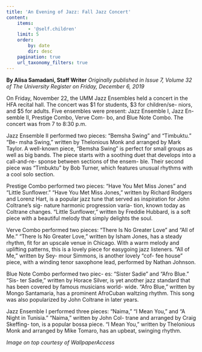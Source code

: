 ```yaml
---
title: 'An Evening of Jazz: Fall Jazz Concert'
content:
    items:
        - '@self.children'
    limit: 5
    order:
        by: date
        dir: desc
    pagination: true
    url_taxonomy_filters: true
---
```


**By Alisa Samadani, Staff Writer** _Originally published in Issue 7, Volume 32 of The University Register on Friday, December 6, 2019_

On Friday, November 22, the UMM Jazz Ensembles held a concert in the HFA recital hall. The concert was $1 for students, $3 for children/se- niors, and $5 for adults. Five ensembles were present: Jazz Ensemble I, Jazz En- semble II, Prestige Combo, Verve Com- bo, and Blue Note Combo. The concert was from 7 to 8:30 p.m.

Jazz Ensemble II performed two pieces: “Bemsha Swing” and “Timbuktu.” “Be- msha Swing,” written by Thelonious Monk and arranged by Mark Taylor. A well-known piece, “Bemsha Swing” is perfect for small groups as well as big bands. The piece starts with a soothing duet that develops into a call-and-re- sponse between sections of the ensem- ble. Their second piece was “Timbuktu” by Bob Turner, which features unusual rhythms with a cool solo section.

Prestige Combo performed two pieces: “Have You Met Miss Jones” and “Little Sunflower.” “Have You Met Miss Jones,” written by Richard Rodgers and Lorenz Hart, is a popular jazz tune that served as inspiration for John Coltrane’s sig- nature harmonic progression varia- tion, known today as Coltrane changes. “Little Sunflower,” written by Freddie Hubbard, is a soft piece with a beautiful melody that simply delights the soul.

Verve Combo performed two pieces: “There Is No Greater Love” and “All of Me.” “There Is No Greater Love,” written by Isham Jones, has a steady rhythm, fit for an upscale venue in Chicago. With a warm melody and uplifting patterns, this is a lovely piece for easygoing jazz listeners. “All of Me,” written by Sey- mour Simmons, is another lovely “cof- fee house” piece, with a winding tenor saxophone lead, performed by Nathan Johnson.

Blue Note Combo performed two piec- es: “Sister Sadie” and “Afro Blue.” “Sis- ter Sadie,” written by Horace Silver, is yet another jazz standard that has been covered by famous musicians world- wide. “Afro Blue,” written by Mongo Santamaria, has a prominent AfroCuban waltzing rhythm. This song was also popularized by John Coltrane in later years.

Jazz Ensemble I performed three pieces: “Naima,” “I Mean You,” and “A Night in Tunisia.” “Naima,” written by John Col- trane and arranged by Craig Skeffing- ton, is a popular bossa piece. “I Mean You,” written by Thelonious Monk and arranged by Mike Tomaro, has an upbeat, swinging rhythm.

_Image on top courtesy of WallpaperAccess_